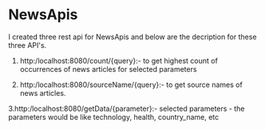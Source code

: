 # NewsApis

I created three rest api for NewsApis and below are the decription for these three API's.

1. http:/localhost:8080/count/{query}:-
   to get highest count of occurrences of news articles for selected parameters
   
2. http:/localhost:8080/sourceName/{query}:-
 to get source names of news articles.
 
3.http:/localhost:8080/getData/{parameter}:-
 selected parameters - the parameters would be like technology, health, country_name, etc


 
